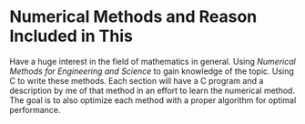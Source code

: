 <h1>Numerical Methods and Reason Included in This</h1>

<p>
Have a huge interest in the field of mathematics in general. Using <i>Numerical Methods for Engineering and Science</i> to gain knowledge of the topic. Using C to write these methods. Each section will have a C program and a description by me of that method in an effort to learn the numerical method. The goal is to also optimize each method with a proper algorithm for optimal performance.
</p>
